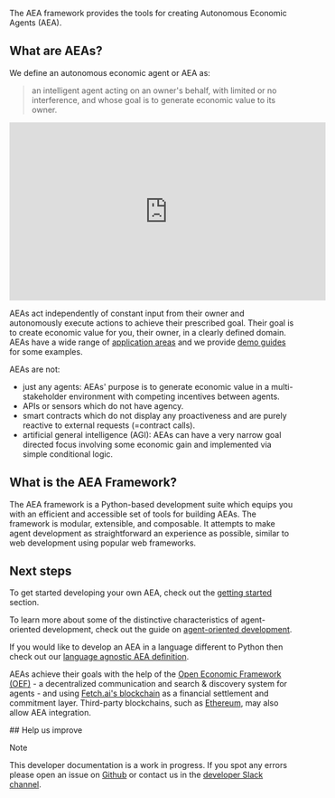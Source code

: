 

The AEA framework provides the tools for creating Autonomous Economic Agents (AEA).

## What are AEAs?

We define an autonomous economic agent or AEA as:

> an intelligent agent acting on an owner's behalf, with limited or no interference, and whose goal is to generate economic value to its owner.

<!-- In short, "software that generates economic value for you". -->

<iframe width="560" height="315" src="https://www.youtube.com/embed/xpJA4IT5X88" frameborder="0" allow="accelerometer; autoplay; encrypted-media; gyroscope; picture-in-picture" allowfullscreen></iframe>

AEAs act independently of constant input from their owner and autonomously execute actions to achieve their prescribed goal. Their goal is to create economic value for you, their owner, in a clearly defined domain. AEAs have a wide range of <a href="app-areas">application areas</a> and we provide <a href="demos">demo guides</a> for some examples.

<!-- Autonomous Economic Agents are digital entities that run complex dynamic decision-making algorithms for application owners and clients. -->

AEAs are not:

* just any agents: AEAs' purpose is to generate economic value in a multi-stakeholder environment with competing incentives between agents.
* APIs or sensors which do not have agency.
* smart contracts which do not display any proactiveness and are purely reactive to external requests (=contract calls). 
* artificial general intelligence (AGI): AEAs can have a very narrow goal directed focus involving some economic gain and implemented via simple conditional logic.

## What is the AEA Framework?

The AEA framework is a Python-based development suite which equips you with an efficient and accessible set of tools for building AEAs. The framework is modular, extensible, and composable. It attempts to make agent development as straightforward an experience as possible, similar to web development using popular web frameworks.


## Next steps

To get started developing your own AEA, check out the <a href="quickstart">getting started</a> section.

To learn more about some of the distinctive characteristics of agent-oriented development, check out the guide on <a href="agent-oriented-development">agent-oriented development</a>.

If you would like to develop an AEA in a language different to Python then check out our <a href="language-agnostic-definition">language agnostic AEA definition</a>.

AEAs achieve their goals with the help of the <a href="oef-ledger">Open Economic Framework (OEF)</a> - a decentralized communication and search & discovery system for agents - and using <a href="oef-ledger">Fetch.ai's blockchain</a> as a financial settlement and commitment layer. Third-party blockchains, such as <a href="https://ethereum.org/en/" target=_blank>Ethereum</a>, may also allow AEA integration.


## Help us improve

<div class="admonition note">
  <p class="admonition-title">Note</p>
  <p>This developer documentation is a work in progress. If you spot any errors please open an issue on <a href="https://github.com/fetchai/agents-aea" target="_blank">Github</a> or contact us in the <a href="https://fetch-ai.slack.com" target="_blank">developer Slack channel</a>.</p>
</div>

<br />
